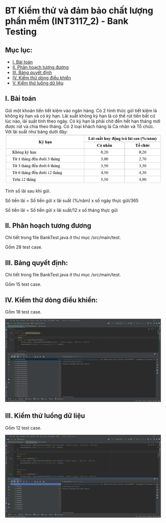 # BT Kiểm thử và đảm bảo chất lượng phần mềm (INT3117_2) - Bank Testing

## Mục lục:
- [I. Bài toán](#i-bài-toán)
- [II. Phân hoạch tương đương](#ii-phân-hoạch-tương-đương)
- [III. Bảng quyết định](#iii-bảng-quyết-định)
- [IV. Kiểm thử dòng điều khiển](#iv-dòng-điều-khiển)
- [V. Kiểm thử luồng dữ liệu](#v-luồng-dữ-liệu)


<a name = "i-bài-toán"></a>
## I. Bài toán 
Gửi một khoản tiền tiết kiệm vào ngân hàng. Có 2 hình thức gửi tiết kiệm là không kỳ hạn và có kỳ hạn. 
Lãi suất không kỳ hạn là có thể rút tiền bất cứ lúc nào, lãi suất tính theo ngày. 
Có kỳ hạn là phải chờ đến hết hạn tháng mới được rút và chia theo tháng. 
Có 2 loại khách hàng là Cá nhân và Tổ chức. Với lãi suất như bảng dưới đây:
![img.png](img.png)

Tính số lãi sau khi gửi.

Số tiền lãi = Số tiền gửi x lãi suất (%/năm) x số ngày thực gửi/365

Số tiền lãi = Số tiền gửi x lãi suất/12 x số tháng thực gửi


<a name = "ii-phân-hoạch-tương-đương"></a>
## II.	Phân hoạch tương đương
Chi tiết trong file BankTest.java ở thư mục /src/main/test.

Gồm 28 test case. 


<a name = "iii-bảng-quyết-định"/></a>
## III.	Bảng quyết định:
Chi tiết trong file BankTest.java ở thư mục /src/main/test.

Gồm 15 test case.


<a name = "#iv-dòng-điều-khiển"/></a>
## IV. Kiểm thử dòng điều khiển:
Gồm 18 test case.

![control.png](control.png)

<a name = "v-luồng-dữ-liệu"/></a>
## III.	Kiểm thử luồng dữ liệu
Gồm 12 test case.

![data.png](data.png)
